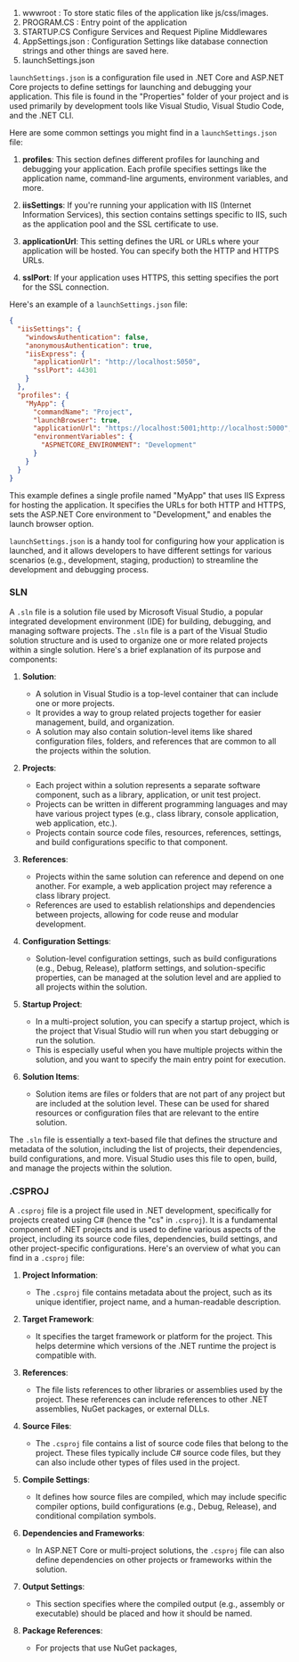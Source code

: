 1. wwwroot : To store static files of the application like js/css/images.
2. PROGRAM.CS : Entry point of the application
3. STARTUP.CS Configure Services and Request Pipline Middlewares
4. AppSettings.json : Configuration Settings like database connection strings and other things are saved here.
5. launchSettings.json

`launchSettings.json` is a configuration file used in .NET Core and ASP.NET Core projects to define settings for launching and debugging your application. This file is found in the "Properties" folder of your project and is used primarily by development tools like Visual Studio, Visual Studio Code, and the .NET CLI.

Here are some common settings you might find in a `launchSettings.json` file:

1. **profiles**: This section defines different profiles for launching and debugging your application. Each profile specifies settings like the application name, command-line arguments, environment variables, and more.

2. **iisSettings**: If you're running your application with IIS (Internet Information Services), this section contains settings specific to IIS, such as the application pool and the SSL certificate to use.

3. **applicationUrl**: This setting defines the URL or URLs where your application will be hosted. You can specify both the HTTP and HTTPS URLs.

4. **sslPort**: If your application uses HTTPS, this setting specifies the port for the SSL connection.

Here's an example of a `launchSettings.json` file:

```json
{
  "iisSettings": {
    "windowsAuthentication": false,
    "anonymousAuthentication": true,
    "iisExpress": {
      "applicationUrl": "http://localhost:5050",
      "sslPort": 44301
    }
  },
  "profiles": {
    "MyApp": {
      "commandName": "Project",
      "launchBrowser": true,
      "applicationUrl": "https://localhost:5001;http://localhost:5000",
      "environmentVariables": {
        "ASPNETCORE_ENVIRONMENT": "Development"
      }
    }
  }
}
```

This example defines a single profile named "MyApp" that uses IIS Express for hosting the application. It specifies the URLs for both HTTP and HTTPS, sets the ASP.NET Core environment to "Development," and enables the launch browser option.

`launchSettings.json` is a handy tool for configuring how your application is launched, and it allows developers to have different settings for various scenarios (e.g., development, staging, production) to streamline the development and debugging process.

### SLN
A `.sln` file is a solution file used by Microsoft Visual Studio, a popular integrated development environment (IDE) for building, debugging, and managing software projects. The `.sln` file is a part of the Visual Studio solution structure and is used to organize one or more related projects within a single solution. Here's a brief explanation of its purpose and components:

1. **Solution**:
   - A solution in Visual Studio is a top-level container that can include one or more projects.
   - It provides a way to group related projects together for easier management, build, and organization.
   - A solution may also contain solution-level items like shared configuration files, folders, and references that are common to all the projects within the solution.

2. **Projects**:
   - Each project within a solution represents a separate software component, such as a library, application, or unit test project.
   - Projects can be written in different programming languages and may have various project types (e.g., class library, console application, web application, etc.).
   - Projects contain source code files, resources, references, settings, and build configurations specific to that component.

3. **References**:
   - Projects within the same solution can reference and depend on one another. For example, a web application project may reference a class library project.
   - References are used to establish relationships and dependencies between projects, allowing for code reuse and modular development.

4. **Configuration Settings**:
   - Solution-level configuration settings, such as build configurations (e.g., Debug, Release), platform settings, and solution-specific properties, can be managed at the solution level and are applied to all projects within the solution.

5. **Startup Project**:
   - In a multi-project solution, you can specify a startup project, which is the project that Visual Studio will run when you start debugging or run the solution.
   - This is especially useful when you have multiple projects within the solution, and you want to specify the main entry point for execution.

6. **Solution Items**:
   - Solution items are files or folders that are not part of any project but are included at the solution level. These can be used for shared resources or configuration files that are relevant to the entire solution.

The `.sln` file is essentially a text-based file that defines the structure and metadata of the solution, including the list of projects, their dependencies, build configurations, and more. Visual Studio uses this file to open, build, and manage the projects within the solution.

### .CSPROJ
A `.csproj` file is a project file used in .NET development, specifically for projects created using C# (hence the "cs" in `.csproj`). It is a fundamental component of .NET projects and is used to define various aspects of the project, including its source code files, dependencies, build settings, and other project-specific configurations. Here's an overview of what you can find in a `.csproj` file:

1. **Project Information**:
   - The `.csproj` file contains metadata about the project, such as its unique identifier, project name, and a human-readable description.

2. **Target Framework**:
   - It specifies the target framework or platform for the project. This helps determine which versions of the .NET runtime the project is compatible with.

3. **References**:
   - The file lists references to other libraries or assemblies used by the project. These references can include references to other .NET assemblies, NuGet packages, or external DLLs.

4. **Source Files**:
   - The `.csproj` file contains a list of source code files that belong to the project. These files typically include C# source code files, but they can also include other types of files used in the project.

5. **Compile Settings**:
   - It defines how source files are compiled, which may include specific compiler options, build configurations (e.g., Debug, Release), and conditional compilation symbols.

6. **Dependencies and Frameworks**:
   - In ASP.NET Core or multi-project solutions, the `.csproj` file can also define dependencies on other projects or frameworks within the solution.

7. **Output Settings**:
   - This section specifies where the compiled output (e.g., assembly or executable) should be placed and how it should be named.

8. **Package References**:
   - For projects that use NuGet packages,